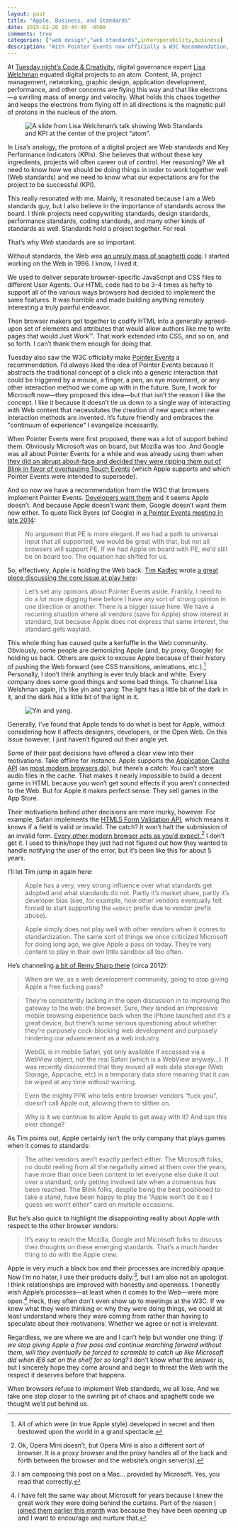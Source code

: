 ```yaml
---
layout: post
title: "Apple, Business, and Standards"
date: 2015-02-26 10:44:40 -0500
comments: true
categories: ["web design","web standards",interoperability,business]
description: "With Pointer Events now officially a W3C Recommendation, Apple is playing the role of the Web standards and interoperability party pooper."
---
```


At [Tuesday night’s Code & Creativity](www.codeandcreativity.com/events/2015-02-24), digital governance expert [Lisa Welchman](https://twitter.com/lwelchman) equated digital projects to an atom. Content, IA, project management, networking, graphic design, application development, performance, and other concerns are flying this way and that like electrons—a swirling mass of energy and velocity. What holds this chaos together and keeps the electrons from flying off in all directions is the magnetic pull of protons in the nucleus of the atom.

<!-- more -->

<figure id="fig-2015-02-26-01" class="media-container">
	<img src="/i/posts/2015-02-26/atom-sm.jpg"
		 srcset="/i/posts/2015-02-26/atom-lg.jpg 800w, /i/posts/2015-02-26/atom-sm.jpg 320w"
		 alt="A slide from Lisa Welchman’s talk showing Web Standards and KPI at the center of the project “atom”."
		 >
</figure>

In Lisa’s analogy, the protons of a digital project are Web standards and Key Performance Indicators (KPIs). She believes that without these key ingredients, projects will often career out of control. Her reasoning? We all need to know how we should be doing things in order to work together well (Web standards) and we need to know what our expectations are for the project to be successful (KPI).

This really resonated with me. Mainly, it resonated because I am a Web standards guy, but I also believe in the importance of standards across the board. I think projects need copywriting standards, design standards, performance standards, coding standards, and many other kinds of standards as well. Standards hold a project together. For real.

That’s why *Web* standards are so important.

Without standards, the Web was [an unruly mass of spaghetti code](http://en.wikipedia.org/wiki/Browser_wars).  I started working on the Web in 1996. I know, I lived it.

We used to deliver separate browser-specific JavaScript and CSS files to different User Agents. Our HTML code had to be 3-4 times as hefty to support all of the various ways browsers had decided to implement the same features. It was horrible and made building anything remotely interesting a truly painful endeavor.

Then browser makers got together to codify HTML into a generally agreed-upon set of elements and attributes that would allow authors like me to write pages that would Just Work™. That work extended into CSS, and so on, and so forth. I can’t thank them enough for doing that.

Tuesday also saw the W3C officially make [Pointer Events](http://www.w3.org/TR/pointerevents/) a recommendation. I’d always liked the idea of Pointer Events because it abstracts the traditional concept of a click into a generic interaction that could be triggered by a mouse, a finger, a pen, an eye movement, or any other interaction method we come up with in the future. Sure, I work for Microsoft now—they proposed this idea—but that isn’t the reason I like the concept. I like it because it doesn’t tie us down to a single way of interacting with Web content that necessitates the creation of new specs when new interaction methods are invented. It’s future friendly and embraces the "continuum of experience" I evangelize incessantly.

When Pointer Events were first proposed, there was a lot of support behind them. Obviously Microsoft was on board, but Mozilla was too. And Google was all about Pointer Events for a while and was already using them when [they did an abrupt  about-face and decided they were ripping them out of Blink in favor of overhauling Touch Events](https://code.google.com/p/chromium/issues/detail?id=162757#c64) (which Apple supports and which Pointer Events were intended to supersede).

And so now we have a recommendation from the W3C that browsers implement Pointer Events. [Developers want them](http://blog.jquery.com/2015/02/24/getting-on-point/) and it seems Apple doesn’t. And because Apple doesn’t want them, Google doesn’t want them now either. To quote Rick Byers (of Google) in [a Pointer Events meeting in late 2014](https://lists.w3.org/Archives/Public/public-pointer-events/2014JulSep/0071):

> No argument that PE is more elegant. If we had a path to universal input that all supported, we would be great with that, but not all browsers will support PE. If we had Apple on board with PE, we'd still be on board too. The equation has shifted for us.

So, effectively, Apple is holding the Web back. [Tim Kadlec](https://twitter.com/tkadlec) wrote [a great piece discussing the core issue at play here](http://timkadlec.com/2015/02/apples-web/):

> Let’s set any opinions about Pointer Events aside. Frankly, I need to do a *lot* more digging here before I have any sort of strong opinion in one direction or another. There is a bigger issue here. We have a recurring situation where all vendors (save for Apple) show interest in standard, but because Apple does not express that same interest, the standard gets waylaid.

This whole thing has caused quite a kerfuffle in the Web community. Obviously, some people are demonizing Apple (and, by proxy, Google) for holding us back. Others are quick to excuse Apple because of their history of pushing the Web forward (see CSS transitions, animations, etc.).[^1] Personally, I don’t think anything is ever truly black and white. Every company does some good things and some bad things. To channel Lisa Welshman again, it’s like yin and yang: The light has a little bit of the dark in it, and the dark has a little bit of the light in it.

<figure id="fig-2015-02-25-02" class="media-container">
	<img src="http://upload.wikimedia.org/wikipedia/commons/thumb/1/17/Yin_yang.svg/200px-Yin_yang.svg.png"
		 srcset="http://upload.wikimedia.org/wikipedia/commons/thumb/1/17/Yin_yang.svg/800px-Yin_yang.svg.png 800w, http://upload.wikimedia.org/wikipedia/commons/thumb/1/17/Yin_yang.svg/400px-Yin_yang.svg.png 400w, http://upload.wikimedia.org/wikipedia/commons/thumb/1/17/Yin_yang.svg/200px-Yin_yang.svg.png 200w"
		 alt="Yin and yang."
		 >
</figure>

Generally, I’ve found that Apple tends to do what is best for Apple, without considering how it affects designers, developers, or the Open Web. On this issue however, I just haven’t figured out their angle yet.

Some of their past decisions have offered a clear view into their motivations. Take offline for instance. Apple supports the [Application Cache API](http://www.w3.org/TR/html5/browsers.html#offline) (as [most modern browsers do](http://caniuse.com/#feat=offline-apps)), but there’s a catch: You can’t store audio files in the cache. That makes it nearly impossible to build a decent game in HTML because you won’t get sound effects if you aren’t connected to the Web. But for Apple it makes perfect sense: They sell games in the App Store.

Their motivations behind other decisions are more murky, however. For example, Safari implements the [HTML5 Form Validation API](https://html.spec.whatwg.org/multipage/forms.html#client-side-form-validation), which means it knows if a field is valid or invalid. The catch? It won’t halt the submission of an invalid form. [Every other modern browser acts as you’d expect.](http://caniuse.com/#search=form%20validation)[^2] I don’t get it. I used to think/hope they just had not figured out how they wanted to handle notifying the user of the error, but it’s been like this for about 5 years.

I’ll let Tim jump in again here:

> Apple has a very, very strong influence over what standards get adopted and what standards do not. Partly it’s market share, partly it’s developer bias (see, for example, how other vendors eventually felt forced to start supporting the `webkit` prefix due to vendor prefix abuse).

> Apple simply does not play well with other vendors when it comes to standardization. The same sort of things we once criticized Microsoft for doing long ago, we give Apple a pass on today. They’re very content to play in their own little sandbox all too often.

He’s channeling [a bit of Remy Sharp there](https://adactio.com/journal/5442/#comment438) (circa 2012):

> When are we, as a web development community, going to stop giving Apple a free fucking pass?

> They’re consistently lacking in the open discussion in to improving the gateway to the web: the browser. Sure, they landed an impressive mobile browsing experience back when the iPhone launched and it’s a great device, but there’s some serious questioning about whether they’re purposely cock-blocking web development and purposely hindering our advancement as a web industry.

> WebGL is in mobile Safari, yet only available if accessed via a WebView object, not the real Safari (which is a WebView anyway…). It was recently discovered that they moved all web data storage (Web Storage, Appcache, etc) in a temporary data store meaning that it can be wiped at any time without warning.

> Even the mighty PPK who tells entire browser vendors “fuck you”, doesn’t call Apple out, allowing them to slither on.

> Why is it we continue to allow Apple to get away with it? And can this ever change?

As Tim points out, Apple certainly isn’t the only company that plays games when it comes to standards:

> The other vendors aren’t exactly perfect either. The Microsoft folks, no doubt reeling from all the negativity aimed at them over the years, have more than once been content to let everyone else duke it out over a standard, only getting involved late when a consensus has been reached. The Blink folks, despite being the best positioned to take a stand, have been happy to play the “Apple won’t do it so I guess we won’t either” card on multiple occasions.

But he’s also quick to highlight the disappointing reality about Apple with respect to the other browser vendors:

> It’s easy to reach the Mozilla, Google and Microsoft folks to discuss their thoughts on these emerging standards. That’s a much harder thing to do with the Apple crew.

Apple is very much a black box and their processes are incredibly opaque. Now I’m no hater, I use their products daily.[^3], but I am also not an apologist. I think relationships are improved with honestly and openness. I honestly wish Apple’s processes—at least when it comes to the Web—were more open.[^4] Heck, they often don’t even show up to meetings at the W3C. If we knew what they were thinking or why they were doing things, we could at least understand where they were coming from rather than having to speculate about their motivations. Whether we agree or not is irrelevant.

Regardless, we are where we are and I can’t help but wonder one thing: *If we stop giving Apple a free pass and continue marching forward without them, will they eventually be forced to scramble to catch up like Microsoft did when IE6 sat on the shelf for so long?* I don’t know what the answer is, but I sincerely hope they come around and begin to threat the Web with the respect it deserves before that happens.

When browsers refuse to implement Web standards, we all lose. And we take one step closer to the swirling pit of chaos and spaghetti code we thought we’d put behind us.

[^1]: All of which were (in true Apple style) developed in secret and then bestowed upon the world in a grand spectacle.

[^2]: Ok, Opera Mini doesn’t, but Opera Mini is also a different sort of browser. It is a proxy browser and the proxy handles all of the back and forth between the browser and the website’s origin server(s).

[^3]: I am composing this post on a Mac… provided by Microsoft. Yes, you read that correctly.

[^4]: I have felt the same way about Microsoft for years because I knew the great work they were doing behind the curtains. Part of the reason [I joined them earlier this month](aaron-gustafson.com/notebook/ch-ch-ch-changes/) was because they have been opening up and I want to encourage and nurture that.